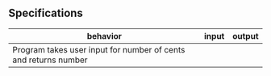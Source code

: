 ## Specifications

| behavior |  input   |  output  |
|----------|:--------:|:--------:|
|Program takes user input for number of cents and returns number 